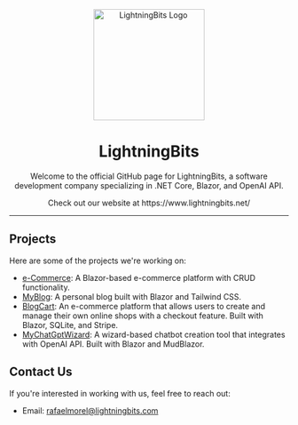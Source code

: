 <div align="center">
  <img src="https://avatars.githubusercontent.com/u/127812844?s=96&v=4" alt="LightningBits Logo" width="200">
  <h1>LightningBits</h1>
  <p>Welcome to the official GitHub page for LightningBits, a software development company specializing in .NET Core, Blazor, and OpenAI API.</p>
  <p>Check out our website at https://www.lightningbits.net/</p>
</div>

---

## Projects

Here are some of the projects we're working on:

- [e-Commerce](https://github.com/LightningBit/e-Commerce): A Blazor-based e-commerce platform with CRUD functionality.
- [MyBlog](https://github.com/LightningBit/e-Commerce): A personal blog built with Blazor and Tailwind CSS.
- [BlogCart](https://github.com/LightningBit/e-Commerce): An e-commerce platform that allows users to create and manage their own online shops with a checkout feature. Built with Blazor, SQLite, and Stripe.
- [MyChatGptWizard](https://github.com/LightningBits-net/MyChatGptWizard): A wizard-based chatbot creation tool that integrates with OpenAI API. Built with Blazor and MudBlazor.

## Contact Us

If you're interested in working with us, feel free to reach out:

- Email: rafaelmorel@lightningbits.com

